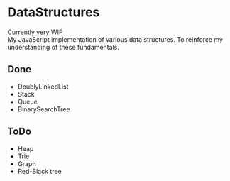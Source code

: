 # DataStructures

Currently very WIP  
My JavaScript implementation of various data structures. To reinforce my understanding of these fundamentals.  

## Done
* DoublyLinkedList
* Stack
* Queue
* BinarySearchTree

## ToDo
* Heap
* Trie
* Graph
* Red-Black tree
